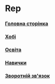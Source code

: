 # Rep
<p><a href="ZhelobkovPersonalSite.html"><H3>Головна сторінка</H3></a></p>
<p><a href="Hobbies.html"><H3>Хобі</H3></a></p>
<p><a href="MyEducation.html"><H3>Освіта</H3></a></p>
<p><a href="Skills.html"><H3>Навички</H3></a></p>
<p><a href="zviritniyzvyazok.html"><H3>Зворотній зв'язок</H3></a></p>
